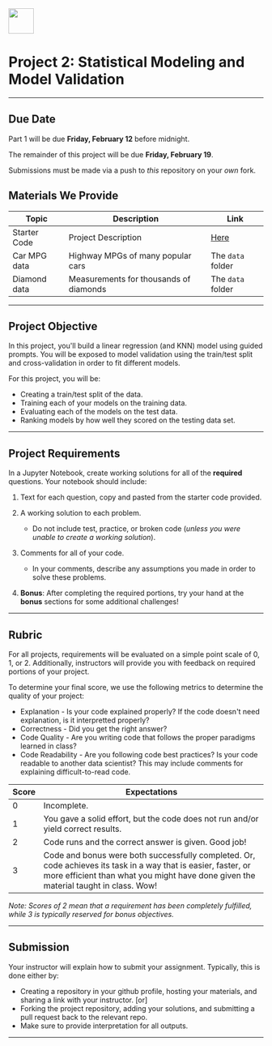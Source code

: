 <img src="https://ga-dash.s3.amazonaws.com/production/assets/logo-9f88ae6c9c3871690e33280fcf557f33.png" width="50" height="50">

# Project 2: Statistical Modeling and Model Validation

---

## Due Date
Part 1 will be due **Friday, February 12** before midnight.

The remainder of this project will be due **Friday, February 19**.

Submissions must be made via a push to _this_ repository on your _own_ fork.

## Materials We Provide

| Topic | Description | Link |
| --- | --- | --- |
| Starter Code | Project Description | [Here](modeling-project.ipynb) |
| Car MPG data | Highway MPGs of many popular cars | The `data` folder |
| Diamond data | Measurements for thousands of diamonds | The `data` folder |

---

## Project Objective

In this project, you'll build a linear regression (and KNN) model using guided prompts. You will be exposed to model validation using the train/test split and cross-validation in order to fit different models.

For this project, you will be:
  - Creating a train/test split of the data.
  - Training each of your models on the training data.
  - Evaluating each of the models on the test data.
  - Ranking models by how well they scored on the testing data set.

---

## Project Requirements

In a Jupyter Notebook, create working solutions for all of the **required** questions. Your notebook should include:

1. Text for each question, copy and pasted from the starter code provided.
2. A working solution to each problem.
   - Do not include test, practice, or broken code (*unless you were unable to create a working solution*).
3. Comments for all of your code.
   - In your comments, describe any assumptions you made in order to solve these problems.

4. **Bonus**: After completing the required portions, try your hand at the **bonus** sections for some additional challenges!

---

## Rubric

For all projects, requirements will be evaluated on a simple point scale of 0, 1, or 2. Additionally, instructors will provide you with feedback on required portions of your project.

To determine your final score, we use the following metrics to determine the quality of your project:
- Explanation - Is your code explained properly? If the code doesn't need explanation, is it interpretted properly?
- Correctness - Did you get the right answer?
- Code Quality - Are you writing code that follows the proper paradigms learned in class?
- Code Readability - Are you following code best practices? Is your code readable to another data scientist? This may include comments for explaining difficult-to-read code.

| Score | Expectations |
| ---   | ---          |
| 0	| Incomplete. |
| 1 | You gave a solid effort, but the code does not run and/or yield correct results. |
| 2	| Code runs and the correct answer is given. Good job! |
| 3 | Code and bonus were both successfully completed. Or, code achieves its task in a way that is easier, faster, or more efficient than what you might have done given the material taught in class. Wow! |

_Note: Scores of 2 mean that a requirement has been completely fulfilled, while 3 is typically reserved for bonus objectives._

---

## Submission

Your instructor will explain how to submit your assignment. Typically, this is done either by:

- Creating a repository in your github profile, hosting your materials, and sharing a link with your instructor. [or]
- Forking the project repository, adding your solutions, and submitting a pull request back to the relevant repo.
- Make sure to provide interpretation for all outputs.

---
